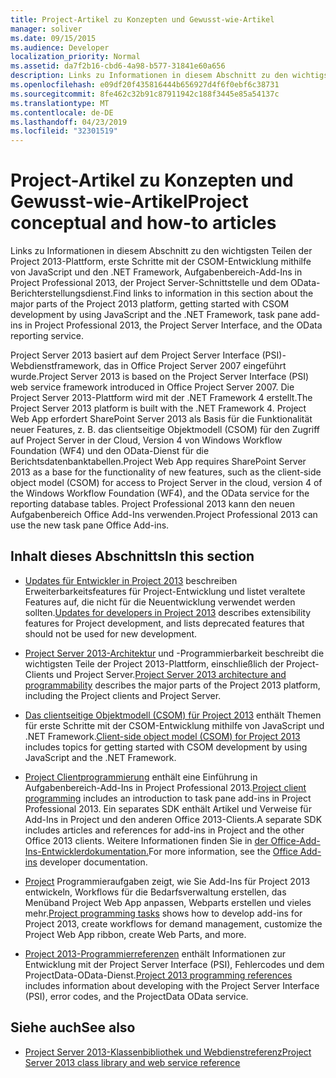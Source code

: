 ```yaml
---
title: Project-Artikel zu Konzepten und Gewusst-wie-Artikel
manager: soliver
ms.date: 09/15/2015
ms.audience: Developer
localization_priority: Normal
ms.assetid: da7f2b16-cbd6-4a98-b577-31841e60a656
description: Links zu Informationen in diesem Abschnitt zu den wichtigsten Teilen der Project 2013-Plattform, erste Schritte mit der CSOM-Entwicklung mithilfe von JavaScript und den .NET Framework, Aufgabenbereich-Add-Ins in Project Professional 2013, der Project Server-Schnittstelle und dem OData-Berichterstellungsdienst.
ms.openlocfilehash: e09df20f435816444b656927d4f6f0ebf6c38731
ms.sourcegitcommit: 8fe462c32b91c87911942c188f3445e85a54137c
ms.translationtype: MT
ms.contentlocale: de-DE
ms.lasthandoff: 04/23/2019
ms.locfileid: "32301519"
---
```

# <a name="project-conceptual-and-how-to-articles"></a><span data-ttu-id="357e0-103">Project-Artikel zu Konzepten und Gewusst-wie-Artikel</span><span class="sxs-lookup"><span data-stu-id="357e0-103">Project conceptual and how-to articles</span></span>

<span data-ttu-id="357e0-104">Links zu Informationen in diesem Abschnitt zu den wichtigsten Teilen der Project 2013-Plattform, erste Schritte mit der CSOM-Entwicklung mithilfe von JavaScript und den .NET Framework, Aufgabenbereich-Add-Ins in Project Professional 2013, der Project Server-Schnittstelle und dem OData-Berichterstellungsdienst.</span><span class="sxs-lookup"><span data-stu-id="357e0-104">Find links to information in this section about the major parts of the Project 2013 platform, getting started with CSOM development by using JavaScript and the .NET Framework, task pane add-ins in Project Professional 2013, the Project Server Interface, and the OData reporting service.</span></span>
  
<span data-ttu-id="357e0-105">Project Server 2013 basiert auf dem Project Server Interface (PSI)-Webdienstframework, das in Office Project Server 2007 eingeführt wurde.</span><span class="sxs-lookup"><span data-stu-id="357e0-105">Project Server 2013 is based on the Project Server Interface (PSI) web service framework introduced in Office Project Server 2007.</span></span> <span data-ttu-id="357e0-106">Die Project Server 2013-Plattform wird mit der .NET Framework 4 erstellt.</span><span class="sxs-lookup"><span data-stu-id="357e0-106">The Project Server 2013 platform is built with the .NET Framework 4.</span></span> <span data-ttu-id="357e0-107">Project Web App erfordert SharePoint Server 2013 als Basis für die Funktionalität neuer Features, z. B. das clientseitige Objektmodell (CSOM) für den Zugriff auf Project Server in der Cloud, Version 4 von Windows Workflow Foundation (WF4) und den OData-Dienst für die Berichtsdatenbanktabellen.</span><span class="sxs-lookup"><span data-stu-id="357e0-107">Project Web App requires SharePoint Server 2013 as a base for the functionality of new features, such as the client-side object model (CSOM) for access to Project Server in the cloud, version 4 of the Windows Workflow Foundation (WF4), and the OData service for the reporting database tables.</span></span> <span data-ttu-id="357e0-108">Project Professional 2013 kann den neuen Aufgabenbereich Office Add-Ins verwenden.</span><span class="sxs-lookup"><span data-stu-id="357e0-108">Project Professional 2013 can use the new task pane Office Add-ins.</span></span>
  
## <a name="in-this-section"></a><span data-ttu-id="357e0-109">Inhalt dieses Abschnitts</span><span class="sxs-lookup"><span data-stu-id="357e0-109">In this section</span></span>

- <span data-ttu-id="357e0-110">[Updates für Entwickler in Project 2013](updates-for-developers-in-project-2013.md) beschreiben Erweiterbarkeitsfeatures für Project-Entwicklung und listet veraltete Features auf, die nicht für die Neuentwicklung verwendet werden sollten.</span><span class="sxs-lookup"><span data-stu-id="357e0-110">[Updates for developers in Project 2013](updates-for-developers-in-project-2013.md) describes extensibility features for Project development, and lists deprecated features that should not be used for new development.</span></span> 
  
- <span data-ttu-id="357e0-111">[Project Server 2013-Architektur](project-server-2013-architecture-and-programmability.md) und -Programmierbarkeit beschreibt die wichtigsten Teile der Project 2013-Plattform, einschließlich der Project-Clients und Project Server.</span><span class="sxs-lookup"><span data-stu-id="357e0-111">[Project Server 2013 architecture and programmability](project-server-2013-architecture-and-programmability.md) describes the major parts of the Project 2013 platform, including the Project clients and Project Server.</span></span> 
  
- <span data-ttu-id="357e0-112">[Das clientseitige Objektmodell (CSOM) für Project 2013](client-side-object-model-csom-for-project-2013.md) enthält Themen für erste Schritte mit der CSOM-Entwicklung mithilfe von JavaScript und .NET Framework.</span><span class="sxs-lookup"><span data-stu-id="357e0-112">[Client-side object model (CSOM) for Project 2013](client-side-object-model-csom-for-project-2013.md) includes topics for getting started with CSOM development by using JavaScript and the .NET Framework.</span></span> 
  
- <span data-ttu-id="357e0-113">[Project Clientprogrammierung](project-client-programming.md) enthält eine Einführung in Aufgabenbereich-Add-Ins in Project Professional 2013.</span><span class="sxs-lookup"><span data-stu-id="357e0-113">[Project client programming](project-client-programming.md) includes an introduction to task pane add-ins in Project Professional 2013.</span></span> <span data-ttu-id="357e0-114">Ein separates SDK enthält Artikel und Verweise für Add-Ins in Project und den anderen Office 2013-Clients.</span><span class="sxs-lookup"><span data-stu-id="357e0-114">A separate SDK includes articles and references for add-ins in Project and the other Office 2013 clients.</span></span> <span data-ttu-id="357e0-115">Weitere Informationen finden Sie in [der Office-Add-Ins-Entwicklerdokumentation.](https://docs.microsoft.com/office/dev/add-ins/overview/office-add-ins)</span><span class="sxs-lookup"><span data-stu-id="357e0-115">For more information, see the [Office Add-ins](https://docs.microsoft.com/office/dev/add-ins/overview/office-add-ins) developer documentation.</span></span> 
  
- <span data-ttu-id="357e0-116">[Project](project-programming-tasks.md) Programmieraufgaben zeigt, wie Sie Add-Ins für Project 2013 entwickeln, Workflows für die Bedarfsverwaltung erstellen, das Menüband Project Web App anpassen, Webparts erstellen und vieles mehr.</span><span class="sxs-lookup"><span data-stu-id="357e0-116">[Project programming tasks](project-programming-tasks.md) shows how to develop add-ins for Project 2013, create workflows for demand management, customize the Project Web App ribbon, create Web Parts, and more.</span></span> 
  
- <span data-ttu-id="357e0-117">[Project 2013-Programmierreferenzen](project-2013-programming-references.md) enthält Informationen zur Entwicklung mit der Project Server Interface (PSI), Fehlercodes und dem ProjectData-OData-Dienst.</span><span class="sxs-lookup"><span data-stu-id="357e0-117">[Project 2013 programming references](project-2013-programming-references.md) includes information about developing with the Project Server Interface (PSI), error codes, and the ProjectData OData service.</span></span> 
  
## <a name="see-also"></a><span data-ttu-id="357e0-118">Siehe auch</span><span class="sxs-lookup"><span data-stu-id="357e0-118">See also</span></span>

- [<span data-ttu-id="357e0-119">Project Server 2013-Klassenbibliothek und Webdienstreferenz</span><span class="sxs-lookup"><span data-stu-id="357e0-119">Project Server 2013 class library and web service reference</span></span>](https://msdn.microsoft.com/library/ef1830e0-3c9a-4f98-aa0a-5556c298e7d1%28Office.15%29.aspx)
  

